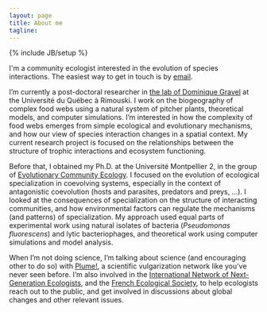 ```yaml
---
layout: page
title: About me
tagline: 
---
```

{% include JB/setup %}

I'm a community ecologist interested in the evolution of species interactions. The easiest way to get in touch is by [email](mailto:timothee.poisot@uqar.ca).

I’m currently a post-doctoral researcher in [the lab of Dominique Gravel](http://chaire-eec.uqar.qc.ca/dom-fr.php) at the Université du Québec à Rimouski. I work on the biogeography of complex food webs using a natural system of pitcher plants, theoretical models, and computer simulations. I’m interested in how the complexity of food webs emerges from simple ecological and evolutionary mechanisms, and how our view of species interaction changes in a spatial context. My current research project is focused on the relationships between the structure of trophic interactions and ecosystem functioning.

Before that, I obtained my Ph.D. at the Université Montpellier 2, in the group of [Evolutionary Community Ecology](http://www.eec.univ-montp2.fr/). I focused on the evolution of ecological specialization in coevolving systems, especially in the context of antagonistic coevolution (hosts and parasites, predators and preys, …). I looked at the consequences of specialization on the structure of interacting communities, and how environmental factors can regulate the mechanisms (and patterns) of specialization. My approach used equal parts of experimental work using natural isolates of bacteria (*Pseudomonas fluorescens*) and lytic bacteriophages, and theoretical work using computer simulations and model analysis.

When I’m not doing science, I’m talking about science (and encouraging other to do so) with [Plume!](http://www.plume.info/), a scientific vulgarization network like you’ve never seen before. I’m also involved in the [International Network of Next-Generation Ecologists](http://www.innge.net/), and the [French Ecological Society](http://www.sfecologie.org/), to help ecologists reach out to the public, and get involved in discussions about global changes and other relevant issues.
